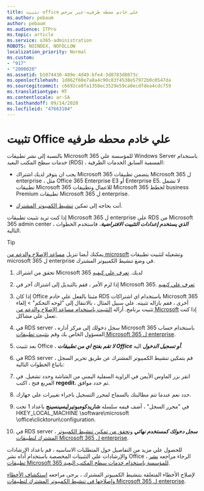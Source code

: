 ```yaml
---
title: تثبيت office علي خادم محطه طرفيه-غير مرخص
ms.author: pebaum
author: pebaum
ms.audience: ITPro
ms.topic: article
ms.service: o365-administration
ROBOTS: NOINDEX, NOFOLLOW
localization_priority: Normal
ms.custom:
- "917"
- "2000020"
ms.assetid: b1074430-489e-4d49-bfe4-3d8783d8073c
ms.openlocfilehash: 1d862f60e7a8a4c90c83f4538e57972b0c0547da
ms.sourcegitcommit: c6692ce0fa1358ec3529e59ca0ecdfdea4cdc759
ms.translationtype: MT
ms.contentlocale: ar-SA
ms.lasthandoff: 09/14/2020
ms.locfileid: "47663104"
---
```

# <a name="installing-office-on-a-terminal-server"></a>تثبيت Office علي خادم محطه طرفيه

بالنسبة إلى نشر تطبيقات Microsoft 365 للمؤسسة علي Windows Server باستخدام خدمات سطح المكتب البعيد (RDS) ، المسمية السابق الخدمات الطرفية:
  
- يجب ان يتوفر لديك اشتراك Microsoft 365 يتضمن تطبيقات Microsoft 365 ل enterprise ، مثل Office 365 Enterprise E3 أو Enterprise E5. لا تشمل تطبيقات Microsoft 365 للاعمال وتطبيقات Microsoft 365 لخطط business Premium تطبيقات Microsoft 365 ل enterprise.

- أنت بحاجه إلى تمكين [تنشيط الكمبيوتر المشترك](https://docs.microsoft.com/DeployOffice/overview-shared-computer-activation).

إذا كنت تريد تثبيت تطبيقات Microsoft 365 ل enterprise علي RDS من Microsoft 365 admin center ، ***الذي يستخدم إعدادات التثبيت الافتراضية***، فاستخدم الخطوات التالية.

> [!TIP]
> يمكنك أيضا تنزيل [مساعد الإصلاح والدعم من microsoft](https://aka.ms/SaRA_OfficeSCA_M365Portal) وتشغيله لتثبيت تطبيقات microsoft 365 ل enterprise في وضع تنشيط الكمبيوتر المشترك.
  
1. تحقق من اشتراك Microsoft 365 لديك. [تعرف علي كيفيه](https://docs.microsoft.com/microsoft-365/admin/admin-overview/what-subscription-do-i-have)

2. إذا لزم الأمر ، فقم بالتبديل إلى اشتراك آخر في Microsoft 365. [تعرف علي كيفيه](https://docs.microsoft.com/microsoft-365/commerce/subscriptions/switch-to-a-different-plan)

3. إذا كان Office مثبتا بالفعل علي خادم RDS باستخدام اي اشتراكات Microsoft 365 أخرى ، فقم بازاله تثبيته. علي سبيل المثال ، بالانتقال إلى "لوحه التحكم" \> إلغاء تثبيت برنامج. أزاله [التثبيت باستخدام مساعد الإصلاح والدعم من Microsoft](https://aka.ms/SARA-OfficeUninstall-Alchemy) إذا كنت تعمل علي مشاكل.

4. في RDS server ، سجل دخولك إلى مركز أداره Microsoft 365 باستخدام حساب المسؤول الخاص بك وقم [بتثبيت تطبيقات Microsoft 365 ل enterprise](https://portal.office.com/OLS/MySoftware.aspx).

5. بعد تثبيت Office ، ***لا تقم بفتح اي من تطبيقات Office أو تسجيل الدخول*** اليه.

6. في RDS server ، قم بتمكين تنشيط الكمبيوتر المشترك عن طريق تحرير السجل باتباع الخطوات التالية:

1. انقر بزر الماوس الأيمن في الزاوية السفلية اليمني من الشاشة وحدد تشغيل. في المربع فتح ، اكتب **regedit**، ثم حدد موافق.

2. حدد نعم عندما تتم مطالبتك بالسماح لمحرر التسجيل باجراء تغييرات علي جهازك.

3. في "محرر السجل" ، أضف قيمه سلسله **شاريدكومبوتيرليسينسينج** باعداد 1 تحت HKEY_LOCAL_MACHINE \software\microsoft \office\clicktorun\configuration.

7. في RDS server ، ***سجل دخولك كمستخدم نهائي*** [وتحقق من تمكين تنشيط الكمبيوتر المشترك لتطبيقات Microsoft 365 ل enterprise](https://docs.microsoft.com/DeployOffice/troubleshoot-shared-computer-activation#verify-that-activation-for-microsoft-365-apps-succeeded).

للحصول علي مزيد من التفاصيل حول المتطلبات الاساسيه ، قم باعداد الإرشادات والإرشادات علي التثبيتات المخصصة باستخدام أداه نشر Office ، الرجاء مراجعه [نشر تطبيقات Microsoft 365 للمؤسسة باستخدام خدمات سطح المكتب البعيد](https://docs.microsoft.com/DeployOffice/deploy-microsoft-365-apps-remote-desktop-services).
  
لإصلاح الأخطاء المتعلقة بتنشيط الكمبيوتر المشترك ، يرجى مراجعه [استكشاف الأخطاء وإصلاحها في تنشيط الكمبيوتر المشترك لتطبيقات Microsoft 365 ل enterprise](https://docs.microsoft.com/DeployOffice/troubleshoot-shared-computer-activation).
  